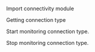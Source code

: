 Import connectivity module
<snippet id='connectivity-import-code'/>

Getting connection type
<snippet id='connectivity-gettype-code'/>

Start monitoring connection type.
<snippet id='connectivity-start-code'/>

Stop monitoring connection type.
<snippet id='connectivity-stop-code'/>